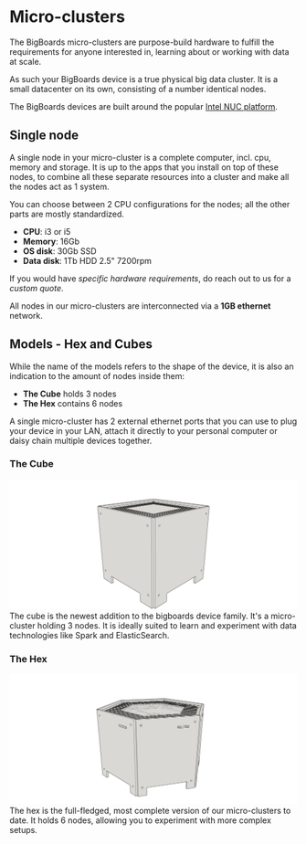 # Micro-clusters

The BigBoards micro-clusters are purpose-build hardware to fulfill the requirements for anyone interested in, learning about or working with data at scale.

As such your BigBoards device is a true physical big data cluster. It is a small datacenter on its own, consisting of a number identical nodes. 

The BigBoards devices are built around the popular [Intel NUC platform](http://www.intel.com/nuc). 

## Single node

A single node in your micro-cluster is a complete computer, incl. cpu, memory and storage. It is up to the apps that you install on top of these nodes, to combine all these separate resources into a cluster and make all the nodes act as 1 system.

You can choose between 2 CPU configurations for the nodes; all the other parts are mostly standardized. 

 - **CPU**: i3 or i5
 - **Memory**: 16Gb
 - **OS disk**: 30Gb SSD
 - **Data disk**: 1Tb HDD 2.5" 7200rpm

If you would have *specific hardware requirements*, do reach out to us for a *custom quote*.

All nodes in our micro-clusters are interconnected via a **1GB ethernet** network. 

## Models - Hex and Cubes
While the name of the models refers to the shape of the device, it is also an indication to the amount
of nodes inside them:

 - **The Cube** holds 3 nodes
 - **The Hex** contains 6 nodes

A single micro-cluster has 2 external ethernet ports that you can use to plug your device in your LAN, attach it directly to your personal computer or daisy chain multiple devices together.

### The Cube
![Cube](../images/hex-nuc-3-wireframe-side.png)
The cube is the newest addition to the bigboards device family. It's a micro-cluster holding 3 nodes. It is ideally suited to learn and experiment with data technologies like Spark and ElasticSearch.

### The Hex
![Hex](../images/hex-nuc-6-wireframe-side.png)
The hex is the full-fledged, most complete version of our micro-clusters to date. It holds 6 nodes, allowing
you to experiment with more complex setups.